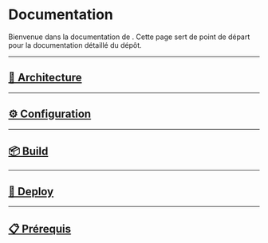 # Documentation <r3edge-githubrepo-template>

Bienvenue dans la documentation de **<r3edge-repo-template>**. Cette page sert de point de départ pour la documentation détaillé du dépôt.

---
## [🧩 Architecture](Architecture.md)
---
## [⚙️ Configuration](Configuration.md)
---
## [📦 Build](Build.md)
---
## [🚀 Deploy](Deploy.md)
---
## [📋 Prérequis](Prerequis.md)